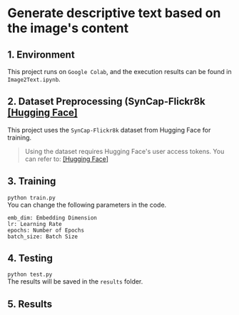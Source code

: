 # Generate descriptive text based on the image's content

## 1. Environment
This project runs on ```Google Colab```, and the execution results can be found in ```Image2Text.ipynb```.   


## 2. Dataset Preprocessing (SynCap-Flickr8k [[Hugging Face]](https://huggingface.co/datasets/kargwalaryan/SynCap-Flickr8k)   
This project uses the ```SynCap-Flickr8k``` dataset from Hugging Face for training.  
> Using the dataset requires Hugging Face's user access tokens. You can refer to: [[Hugging Face]](https://huggingface.co/docs/hub/security-tokens)


## 3. Training
```python train.py```  
You can change the following parameters in the code.
```
emb_dim: Embedding Dimension
lr: Learning Rate
epochs: Number of Epochs
batch_size: Batch Size
``` 


## 4. Testing  
```python test.py```  
The results will be saved in the ```results``` folder.  


## 5. Results
